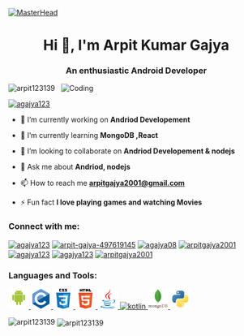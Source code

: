 [![MasterHead](https://1.bp.blogspot.com/-7A4WynwLsMw/XbBpCXG8fHI/AAAAAAAAMt4/uOa1bpLskYgrwGbllhSu2SDj_Mig8SXJQCLcBGAsYHQ/s1600/2000_600px.gif)](https://rishavchanda.io)
<h1 align="center">Hi 👋, I'm Arpit Kumar Gajya</h1>
<h3 align="center">An enthusiastic Android Developer</h3>
<img align="right" alt="Coding" width="400" src="https://cdn.dribbble.com/users/1162077/screenshots/3848914/programmer.gif">


<p align="left"> <img src="https://komarev.com/ghpvc/?username=arpit123139&label=Profile%20views&color=0e75b6&style=flat" alt="arpit123139" /> </p>

<p align="left"> <a href="https://twitter.com/agajya123" target="blank"><img src="https://img.shields.io/twitter/follow/agajya123?logo=twitter&style=for-the-badge" alt="agajya123" /></a> </p>

- 🔭 I’m currently working on **Andriod Developement**

- 🌱 I’m currently learning **MongoDB ,React**

- 👯 I’m looking to collaborate on **Andriod Developement & nodejs**

- 💬 Ask me about **Andriod, nodejs**

- 📫 How to reach me **arpitgajya2001@gmail.com**

- ⚡ Fun fact **I love playing games and watching Movies**

<h3 align="left">Connect with me:</h3>
<p align="left">
<a href="https://twitter.com/agajya123" target="blank"><img align="center" src="https://raw.githubusercontent.com/rahuldkjain/github-profile-readme-generator/master/src/images/icons/Social/twitter.svg" alt="agajya123" height="30" width="40" /></a>
<a href="https://linkedin.com/in/arpit-gajya-497619145" target="blank"><img align="center" src="https://raw.githubusercontent.com/rahuldkjain/github-profile-readme-generator/master/src/images/icons/Social/linked-in-alt.svg" alt="arpit-gajya-497619145" height="30" width="40" /></a>
<a href="https://instagram.com/agajya08" target="blank"><img align="center" src="https://raw.githubusercontent.com/rahuldkjain/github-profile-readme-generator/master/src/images/icons/Social/instagram.svg" alt="agajya08" height="30" width="40" /></a>
<a href="https://www.hackerrank.com/arpitgajya2001" target="blank"><img align="center" src="https://raw.githubusercontent.com/rahuldkjain/github-profile-readme-generator/master/src/images/icons/Social/hackerrank.svg" alt="arpitgajya2001" height="30" width="40" /></a>
<a href="https://codeforces.com/profile/agajya123" target="blank"><img align="center" src="https://raw.githubusercontent.com/rahuldkjain/github-profile-readme-generator/master/src/images/icons/Social/codeforces.svg" alt="agajya123" height="30" width="40" /></a>
<a href="https://www.leetcode.com/agajya123" target="blank"><img align="center" src="https://raw.githubusercontent.com/rahuldkjain/github-profile-readme-generator/master/src/images/icons/Social/leet-code.svg" alt="agajya123" height="30" width="40" /></a>
<a href="https://auth.geeksforgeeks.org/user/arpitgajya2001" target="blank"><img align="center" src="https://raw.githubusercontent.com/rahuldkjain/github-profile-readme-generator/master/src/images/icons/Social/geeks-for-geeks.svg" alt="arpitgajya2001" height="30" width="40" /></a>
</p>

<h3 align="left">Languages and Tools:</h3>
<p align="left"> <a href="https://developer.android.com" target="_blank" rel="noreferrer"> <img src="https://raw.githubusercontent.com/devicons/devicon/master/icons/android/android-original-wordmark.svg" alt="android" width="40" height="40"/> </a> <a href="https://www.cprogramming.com/" target="_blank" rel="noreferrer"> <img src="https://raw.githubusercontent.com/devicons/devicon/master/icons/c/c-original.svg" alt="c" width="40" height="40"/> </a> <a href="https://www.w3schools.com/css/" target="_blank" rel="noreferrer"> <img src="https://raw.githubusercontent.com/devicons/devicon/master/icons/css3/css3-original-wordmark.svg" alt="css3" width="40" height="40"/> </a> <a href="https://www.w3.org/html/" target="_blank" rel="noreferrer"> <img src="https://raw.githubusercontent.com/devicons/devicon/master/icons/html5/html5-original-wordmark.svg" alt="html5" width="40" height="40"/> </a> <a href="https://www.java.com" target="_blank" rel="noreferrer"> <img src="https://raw.githubusercontent.com/devicons/devicon/master/icons/java/java-original.svg" alt="java" width="40" height="40"/> </a> <a href="https://kotlinlang.org" target="_blank" rel="noreferrer"> <img src="https://www.vectorlogo.zone/logos/kotlinlang/kotlinlang-icon.svg" alt="kotlin" width="40" height="40"/> </a> <a href="https://www.mongodb.com/" target="_blank" rel="noreferrer"> <img src="https://raw.githubusercontent.com/devicons/devicon/master/icons/mongodb/mongodb-original-wordmark.svg" alt="mongodb" width="40" height="40"/> </a> <a href="https://www.python.org" target="_blank" rel="noreferrer"> <img src="https://raw.githubusercontent.com/devicons/devicon/master/icons/python/python-original.svg" alt="python" width="40" height="40"/> </a> </p>

<p><img align="left" src="https://github-readme-stats.vercel.app/api/top-langs?username=arpit123139&show_icons=true&locale=en&layout=compact" alt="arpit123139" /></p>

<p>&nbsp;<img align="center" src="https://github-readme-stats.vercel.app/api?username=arpit123139&show_icons=true&locale=en" alt="arpit123139" /></p>


